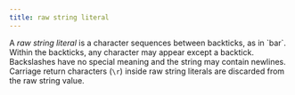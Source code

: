 ```yaml
---
title: raw string literal
---
```


A _raw string literal_ is a character sequences between backticks, as in \`bar\`. Within the backticks, any character may appear except a backtick. Backslashes have no special meaning and the string may contain newlines. Carriage return characters (`\r`) inside raw string literals are discarded from the raw string value.

